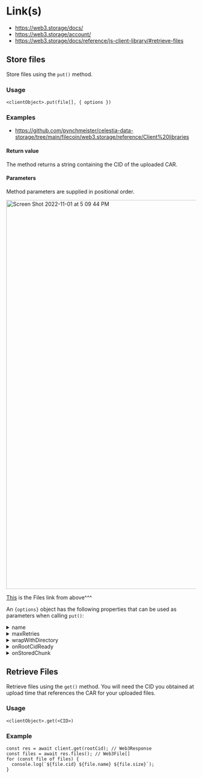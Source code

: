 # Link(s)

* https://web3.storage/docs/
* https://web3.storage/account/
* https://web3.storage/docs/reference/js-client-library/#retrieve-files

## Store files 

Store files using the ```put()``` method.

### Usage 

```<clientObject>.put(file[], { options })```

### Examples

* https://github.com/pynchmeister/celestia-data-storage/tree/main/filecoin/web3.storage/reference/Client%20libraries


#### Return value

The method returns a string containing the CID of the uploaded CAR.

#### Parameters

Method parameters are supplied in positional order.

<img width="1031" alt="Screen Shot 2022-11-01 at 5 09 44 PM" src="https://user-images.githubusercontent.com/33232379/199342087-d0a04072-da80-4240-9fca-56034d50fb6f.png">

[This](https://developer.mozilla.org/en-US/docs/Web/API/File) is the Files link from above^^^

An ```{options}``` object has the following properties that can be used as parameters when calling ```put()```:

<details>
<summary>name</summary>
<br>
String. The name parameter lets you attach an arbitrary name to the uploaded content archive, which you can use to identify and organize your uploads. The name is not stored alongside the data on IPFS, but it is viewable within the file listing on the web3.storage site.

<br>

```const cid = await client.put(files, { name: 'cat pics' });```
</details>

<details>
<summary>maxRetries</summary>
<br>
Number. You can specify how many times ```put``` should attempt to retry in case of failure by passing in a maxRetries option:
</details>

<details>
<summary>wrapWithDirectory</summary>
<br>
Boolean. The wrapWithDirectory parameter controls whether the files will be wrapped in an IPFS directory when added to web3.storage. With the default value of true, all files provided to the put method will be wrapped in an IPFS directory listing.

For example, when adding a file called hello.txt using the default behavior, the root CID returned by the put method identifies a directory containing a file named hello.txt, rather than the hello.txt file itself, which is accessible at 

<img width="181" alt="Screen Shot 2022-11-01 at 5 40 52 PM" src="https://user-images.githubusercontent.com/33232379/199347047-270d9be3-b693-4710-a54c-866912a55bbb.png">

If you are adding a directory full of files using the put method (currently out of scope of MVP*), you may want to override the default behavior to avoid an extra level of nesting in your IPFS path. For example, if you have a files directory like this:

<img width="545" alt="Screen Shot 2022-11-01 at 5 41 49 PM" src="https://user-images.githubusercontent.com/33232379/199347174-35335d55-f6b8-4fbe-bd66-d897b8cd60f3.png">

Using the default behavior, the put method would return a CID for a directory containing a files subdirectory, like this:

<img width="686" alt="Screen Shot 2022-11-01 at 5 42 50 PM" src="https://user-images.githubusercontent.com/33232379/199347295-5bae42c6-5edb-4799-b0c8-b7dc0d38bb5c.png">

However, if you do this instead:

<img width="655" alt="Screen Shot 2022-11-01 at 5 43 48 PM" src="https://user-images.githubusercontent.com/33232379/199347477-b1357ea0-499b-4717-8b54-ef2b24d0894b.png">

The contents of the files directory will be at the top level, instead of the files directory itself:

<img width="759" alt="Screen Shot 2022-11-01 at 5 44 20 PM" src="https://user-images.githubusercontent.com/33232379/199347567-799be64b-e6ef-468f-8559-d1a73ff34a47.png">

</details>

<details>
<summary>onRootCidReady</summary>
<br>
This is how you dropdown.
</details>

<details>
<summary>onStoredChunk</summary>
<br>
This is how you dropdown.
</details>



## Retrieve Files

Retrieve files using the ```get()``` method. You will need the CID you obtained at upload time that references the CAR for your uploaded files.

### Usage 

```<clientObject>.get(<CID>)```

### Example

```
const res = await client.get(rootCid); // Web3Response
const files = await res.files(); // Web3File[]
for (const file of files) {
  console.log(`${file.cid} ${file.name} ${file.size}`);
}
```


